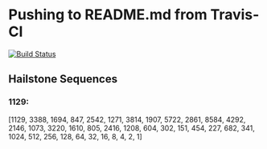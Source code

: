 # Pushing to README.md from Travis-CI
[![Build Status](https://travis-ci.org/paulstey/travis_ci_pushback.svg?branch=master)](https://travis-ci.org/paulstey/travis_ci_pushback)

## Hailstone Sequences
###  1129:
[1129, 3388, 1694, 847, 2542, 1271, 3814, 1907, 5722, 2861, 8584, 4292, 2146, 1073, 3220, 1610, 805, 2416, 1208, 604, 302, 151, 454, 227, 682, 341, 1024, 512, 256, 128, 64, 32, 16, 8, 4, 2, 1]
